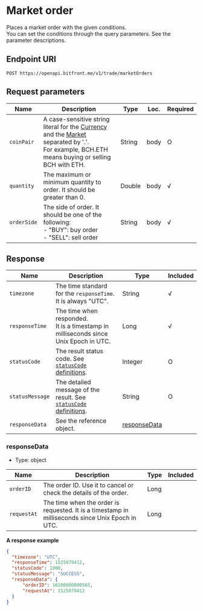 # Market order

Places a market order with the given conditions. <br/>
You can set the conditions through the query parameters. See the parameter descriptions.

## Endpoint URI

```
POST https://openapi.bitfront.me/v1/trade/marketOrders
```

## Request parameters

| Name | Description | Type   | Loc. | Required |
| ---------------------------------------------------------- | ----------------------------------------------------------------------------------------------------------------------------------------------------------------- | ------ | ---- | -------- |
| `coinPair` | A case-sensitive string literal for the [Currency](/5_Terms.md#currency-for-coin-trading) and the [Market](/5_Terms.md#market-for-coin-trading) separated by '.'.  <br/>For example, BCH.ETH means buying or selling BCH with ETH. | String | body   | O    |
| `quantity` | The maximum or minimum quantity to order. It should be greater than 0. | Double | body | √ |
| `orderSide` | The side of order. It should be one of the following: <br/>- "BUY": buy order <br/>- "SELL": sell order | String | body | √ |

## Response

| Name | Description | Type | Included |
| ---------------------------------------------------------- | ---------------------------------------------------------------------------------------------------------- | ----------------------------- | -------- |
| `timezone` | The time standard for the `responseTime`. It is always "UTC". | String | √ |
| `responseTime` | The time when responded. <br/>It is a timestamp in milliseconds since Unix Epoch in UTC. | Long | √ |
| `statusCode` | The result status code. See [`statusCode` definitions](/1_Overview.md#statuscode-definitions). | Integer | O        |
| `statusMessage` | The detailed message of the result. See [`statusCode` definitions](/1_Overview.md#statuscode-definitions). | String | O        |
| `responseData` | See the reference object. | [responseData](#responsedata) |          |

### responseData

  - Type: object

| Name | Description | Type | Included |
|--- |--- |--- |--- |
| `orderID` | The order ID. Use it to cancel or check the details of the order.|Long| |
| `requestAt` | The time when the order is requested. It is a timestamp in milliseconds since Unix Epoch in UTC.|Long| |

**A response example**

``` json
{
  "timezone": "UTC",
  "responseTime": 1525079412,
  "statusCode": 1000,
  "statusMessage": "SUCCESS",
  "responseData": {
      "orderID": 10100000000565,
      "requestAt": 1525079412
  }
}
```

